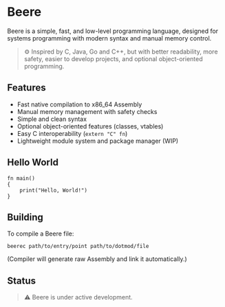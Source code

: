 # Beere

Beere is a simple, fast, and low-level programming language, designed for systems programming with modern syntax and manual memory control.

> ⚙️ Inspired by C, Java, Go and C++, but with better readability, more safety, easier to develop projects, and optional object-oriented programming.

## Features

- Fast native compilation to x86_64 Assembly  
- Manual memory management with safety checks  
- Simple and clean syntax 
- Optional object-oriented features (classes, vtables)  
- Easy C interoperability (`extern "C" fn`)  
- Lightweight module system and package manager (WIP)

## Hello World

```beere
fn main()
{
    print("Hello, World!")
}
```

## Building
To compile a Beere file:

```
beerec path/to/entry/point path/to/dotmod/file
```
(Compiler will generate raw Assembly and link it automatically.)

## Status

> ⚠️ Beere is under active development.
